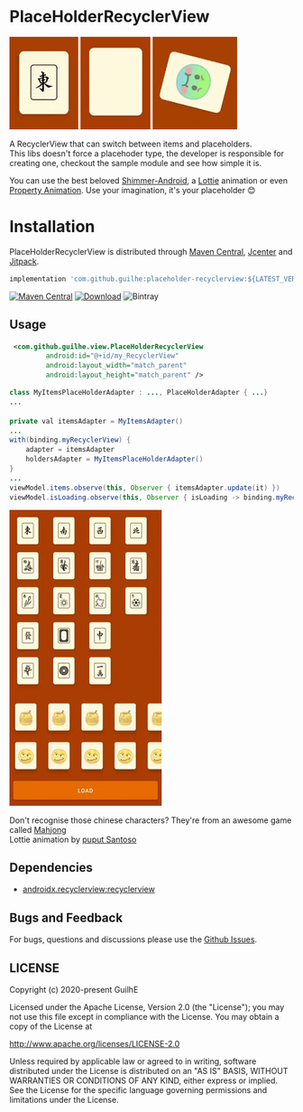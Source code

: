 # PlaceHolderRecyclerView

<img src="media/stone.gif" /> <img src="media/lottie.gif" /> <img src="media/emoji.gif" />  

A RecyclerView that can switch between items and placeholders.  
This libs doesn't force a placehoder type, the developer is responsible for creating one, checkout the sample module and see how simple it is.  

You can use the best beloved [Shimmer-Android](http://facebook.github.io/shimmer-android/), a [Lottie](https://airbnb.design/lottie/) animation or even [Property Animation](https://developer.android.com/guide/topics/resources/animation-resource). Use your imagination, it's your placeholder 😊

# Installation

PlaceHolderRecyclerView is distributed through [Maven Central](https://search.maven.org/artifact/com.github.guilhe/placeholder-recyclerview), [Jcenter](https://bintray.com/gdelgado/android/PlaceHolderRecyclerView) and [Jitpack](https://jitpack.io/#GuilhE/PlaceHolderRecyclerView).

```groovy
implementation 'com.github.guilhe:placeholder-recyclerview:${LATEST_VERSION}'
```
[![Maven Central](https://img.shields.io/maven-central/v/com.github.guilhe/placeholder-recyclerview.svg)](https://search.maven.org/search?q=g:com.github.guilhe%20AND%20placeholder-recyclerview) [![Download](https://api.bintray.com/packages/gdelgado/android/PlaceHolderRecyclerView/images/download.svg)](https://bintray.com/gdelgado/android/PlaceHolderRecyclerView/_latestVersion) ![Bintray](https://img.shields.io/bintray/dt/gdelgado/android/PlaceHolderRecyclerView)

## Usage

```xml
 <com.github.guilhe.view.PlaceHolderRecyclerView
         android:id="@+id/my_RecyclerView"
         android:layout_width="match_parent"
         android:layout_height="match_parent" />
```
```java
class MyItemsPlaceHolderAdapter : ..., PlaceHolderAdapter { ...}
...

private val itemsAdapter = MyItemsAdapter()
...
with(binding.myRecyclerView) {
    adapter = itemsAdapter
    holdersAdapter = MyItemsPlaceHolderAdapter()
}
...
viewModel.items.observe(this, Observer { itemsAdapter.update(it) })
viewModel.isLoading.observe(this, Observer { isLoading -> binding.myRecyclerView.toggleHoldersAdapter(isLoading) })
```

<img src="media/sample.gif" />  

Don't recognise those chinese characters? They're from an awesome game called [Mahjong](https://en.wikipedia.org/wiki/Mahjong)  
Lottie animation by [puput Santoso](https://lottiefiles.com/puput_santoso)

    
## Dependencies
- [androidx.recyclerview:recyclerview](https://developer.android.com/jetpack/androidx/releases/recyclerview)

## Bugs and Feedback

For bugs, questions and discussions please use the [Github Issues](https://github.com/GuilhE/PlaceHolderRecyclerView/issues).

## LICENSE

Copyright (c) 2020-present GuilhE

Licensed under the Apache License, Version 2.0 (the "License");
you may not use this file except in compliance with the License.
You may obtain a copy of the License at

<http://www.apache.org/licenses/LICENSE-2.0>

Unless required by applicable law or agreed to in writing, software
distributed under the License is distributed on an "AS IS" BASIS,
WITHOUT WARRANTIES OR CONDITIONS OF ANY KIND, either express or implied.
See the License for the specific language governing permissions and
limitations under the License.
